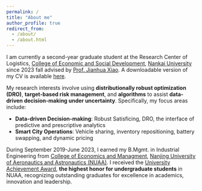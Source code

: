 ```yaml
---
permalink: /
title: "About me"
author_profile: true
redirect_from: 
  - /about/
  - /about.html
---
```


I am currently a second-year graduate student at the Research Center of Logistics, [College of Economic and Social Development](https://esd.nankai.edu.cn/index.htm), [Nankai University](https://www.nankai.edu.cn/main.htm) since 2023 fall advised by [Prof. Jianhua Xiao](https://ieeexplore.ieee.org/author/37674908800). A downloadable version of my CV is available [here](https://drive.google.com/file/d/1AV7PURCm7uvJ4VMM53uLpO1mVNQSUnwc/view?usp=sharing).

My research interests involve using **distributionally robust optimization (DRO)**, **target-based risk management**, and **algorithms** to assist **data-driven decision-making under uncertainty**. Specifically, my focus areas include:

- **Data-driven Decision-making**: Robust Satisficing, DRO, the interface of predictive and prescriptive analytics  
- **Smart City Operations**: Vehicle sharing, inventory repositioning, battery swapping, and dynamic pricing

During September 2019-June 2023, I earned my B.Mgmt. in Industrial Engineering from [College of Economics and Managment](https://cem.nuaa.edu.cn/), [Nanjing University of Aeronautics and Astronautics (NUAA)](https://nuaa.edu.cn/). I received the [University Achievement Award](https://mp.weixin.qq.com/s/6FwrrZdFe_X89ytALFYzFQ), **the highest honor for undergraduate students** in NUAA, recognizing outstanding graduates for excellence in academics, innovation and leadership.
